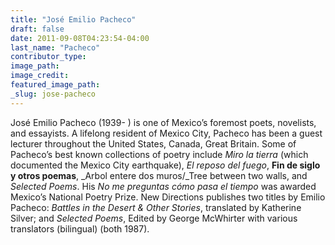 ```yaml
---
title: "José Emilio Pacheco"
draft: false
date: 2011-09-08T04:23:54-04:00
last_name: "Pacheco"
contributor_type:
image_path:
image_credit:
featured_image_path:
_slug: jose-pacheco
---
```


José Emilio Pacheco (1939- ) is one of Mexico’s foremost poets, novelists, and essayists. A lifelong resident of Mexico City, Pacheco has been a guest lecturer throughout the United States, Canada, Great Britain. Some of Pacheco’s best known collections of poetry include _Miro la tierra_ (which documented the Mexico City earthquake), _El reposo del fuego_, **Fin de siglo y otros poemas**, _Arbol entere dos muros/_Tree between two walls, and _Selected Poems_. His _No me preguntas cómo pasa el tiempo_ was awarded Mexico’s National Poetry Prize. New Directions publishes two titles by Emilio Pacheco: _Battles in the Desert & Other Stories_, translated by Katherine Silver; and _Selected Poems_, Edited by George McWhirter with various translators (bilingual) (both 1987).

